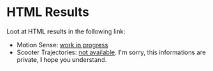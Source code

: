 # HTML Results

Loot at HTML results in the following link:

- Motion Sense: [work in progress]()
- Scooter Trajectories: [not available](). I'm sorry, this informations are private, I hope you understand.
